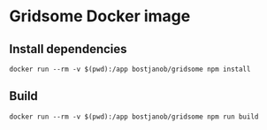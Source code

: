 # Gridsome Docker image

## Install dependencies

`docker run --rm -v $(pwd):/app bostjanob/gridsome npm install`

## Build

`docker run --rm -v $(pwd):/app bostjanob/gridsome npm run build`